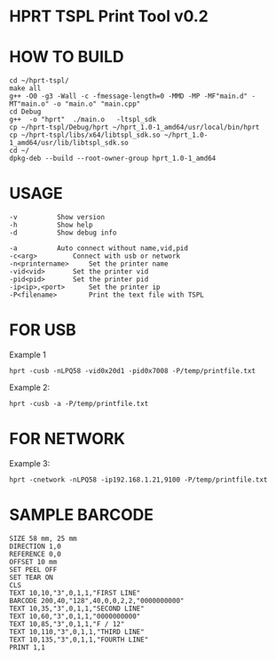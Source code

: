 # HPRT TSPL Print Tool v0.2

HOW TO BUILD
=======================================
	cd ~/hprt-tspl/
	make all
	g++ -O0 -g3 -Wall -c -fmessage-length=0 -MMD -MP -MF"main.d" -MT"main.o" -o "main.o" "main.cpp"
	cd Debug
	g++  -o "hprt"  ./main.o   -ltspl_sdk
	cp ~/hprt-tspl/Debug/hprt ~/hprt_1.0-1_amd64/usr/local/bin/hprt
	cp ~/hprt-tspl/libs/x64/libtspl_sdk.so ~/hprt_1.0-1_amd64/usr/lib/libtspl_sdk.so
	cd ~/
	dpkg-deb --build --root-owner-group hprt_1.0-1_amd64


USAGE
========================================
	-v			Show version
	-h			Show help
	-d			Show debug info

	-a			Auto connect without name,vid,pid
	-c<arg>			Connect with usb or network
	-n<printername>		Set the printer name
	-vid<vid>		Set the printer vid
	-pid<pid>		Set the printer pid
	-ip<ip>,<port>		Set the printer ip
	-P<filename>		Print the text file with TSPL

FOR USB
=========================================
Example 1 
	
	hprt -cusb -nLPQ58 -vid0x20d1 -pid0x7008 -P/temp/printfile.txt
	
Example 2: 
	
	hprt -cusb -a -P/temp/printfile.txt
	

FOR NETWORK
=========================================
Example 3: 
	
	hprt -cnetwork -nLPQ58 -ip192.168.1.21,9100 -P/temp/printfile.txt


SAMPLE BARCODE
=========================================
	SIZE 58 mm, 25 mm
	DIRECTION 1,0
	REFERENCE 0,0
	OFFSET 10 mm
	SET PEEL OFF
	SET TEAR ON
	CLS
	TEXT 10,10,"3",0,1,1,"FIRST LINE"
	BARCODE 200,40,"128",40,0,0,2,2,"0000000000"
	TEXT 10,35,"3",0,1,1,"SECOND LINE"
	TEXT 10,60,"3",0,1,1,"0000000000"
	TEXT 10,85,"3",0,1,1,"F / 12"
	TEXT 10,110,"3",0,1,1,"THIRD LINE"
	TEXT 10,135,"3",0,1,1,"FOURTH LINE"
	PRINT 1,1
